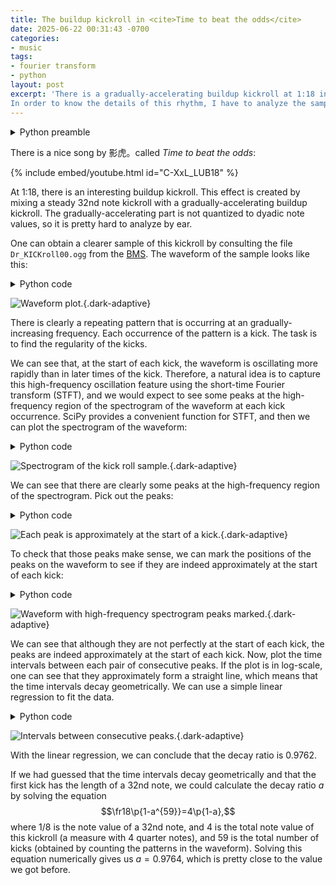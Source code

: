 ```yaml
---
title: The buildup kickroll in <cite>Time to beat the odds</cite>
date: 2025-06-22 00:31:43 -0700
categories:
- music
tags:
- fourier transform
- python
layout: post
excerpt: 'There is a gradually-accelerating buildup kickroll at 1:18 in the song <cite>Time to beat the odds</cite> by 影虎。.
In order to know the details of this rhythm, I have to analyze the sample using Python.'
---
```


<details><summary>Python preamble</summary>

Packages to install from PyPI: `numpy`, `scipy`, `matplotlib`, `soundfile`.

```python
import numpy as np
from scipy.signal import ShortTimeFFT, find_peaks
from scipy.signal.windows import hann
from scipy.optimize import fsolve
from scipy.stats import linregress
import matplotlib.pyplot as plt
from matplotlib.colors import LogNorm
import soundfile
```

</details>

There is a nice song by 影虎。called <cite>Time to beat the odds</cite>:

{% include embed/youtube.html id="C-XxL_LUB18" %}

At 1:18, there is an interesting buildup kickroll.
This effect is created by mixing a steady 32nd note kickroll with a gradually-accelerating buildup kickroll.
The gradually-accelerating part is not quantized to dyadic note values, so it is pretty hard to analyze by ear.

One can obtain a clearer sample of this kickroll by consulting the file
`Dr_KICKroll00.ogg` from the [BMS](https://bmssearch.net/bmses/Lay7qGChaJUgrs).
The waveform of the sample looks like this:

<details><summary>Python code</summary>

```python
samples, fs = soundfile.read("Kagetora_Time-to-beat-the-odds_bofet/Dr_KICKroll00.ogg")
fs /= 1000 # Use ms and kHz
if samples.ndim == 2:
	samples = samples.mean(axis=1)
N = len(samples)

plt.figure(figsize=(10, 6))
plt.plot(np.arange(N) / fs, samples, linewidth=0.5)
plt.xlabel('Time (ms)')
plt.ylabel('Amplitude')
plt.xlim(0, N/fs)
plt.ylim(-1, 1)
```

</details>

![Waveform plot.]({{page.figure}}samples.svg){.dark-adaptive}

There is clearly a repeating pattern that is occurring at an gradually-increasing frequency.
Each occurrence of the pattern is a kick.
The task is to find the regularity of the kicks.

We can see that, at the start of each kick, the waveform is oscillating more rapidly than in later times of the kick.
Therefore, a natural idea is to capture this high-frequency oscillation feature using the short-time Fourier transform (STFT),
and we would expect to see some peaks at the high-frequency region of the spectrogram of the waveform
at each kick occurrence.
SciPy provides a convenient function for STFT, and then we can plot the spectrogram of the waveform:

<details><summary>Python code</summary>

```python
hop = 32
SFT = ShortTimeFFT(hann(hop), hop, fs)
spectrogram = SFT.spectrogram(samples)

plt.figure(figsize=(10, 6))
im = plt.imshow(
	spectrogram,
	aspect='auto',
	origin='lower',
	extent=SFT.extent(N),
	norm=LogNorm(vmin=0.001, vmax=np.max(spectrogram)),
)
plt.xlabel('Time (ms)')
plt.ylabel('Frequency (kHz)')
plt.colorbar(im, label='Magnitude')
```

</details>

![Spectrogram of the kick roll sample.]({{page.figure}}spectrogram.svg){.dark-adaptive}

We can see that there are clearly some peaks at the high-frequency region of the spectrogram.
Pick out the peaks:

<details><summary>Python code</summary>

```python
plt.figure(figsize=(10, 6))
data = spectrogram[14:, :].mean(axis=0)
peaks, peak_properties = find_peaks(data, height=0.004, distance=7)
peaks = peaks * hop / fs
plt.xlabel('Time (ms)')
plt.ylabel('Average magnitude for high frequencies')
plt.plot(SFT.t(N), data)
plt.plot(peaks, peak_properties['peak_heights'], "o")
```
</details>

![Each peak is approximately at the start of a kick.]({{page.figure}}peaks.svg){.dark-adaptive}

To check that those peaks make sense, we can mark the positions of the peaks
on the waveform to see if they are indeed approximately at the start of each kick:

<details><summary>Python code</summary>

```python
plt.figure(figsize=(10, 6))
plt.plot(np.arange(N) / fs, samples)
for peak in peaks:
	plt.axvline(peak, color='red')
plt.xlabel('Time (ms)')
plt.ylabel('Amplitude')
plt.xlim(0, 200)
plt.ylim(-1, 1)
```
</details>

![Waveform with high-frequency spectrogram peaks marked.]({{page.figure}}peaks_on_samples.svg){.dark-adaptive}

We can see that although they are not perfectly at the start of each kick,
the peaks are indeed approximately at the start of each kick.
Now, plot the time intervals between each pair of consecutive peaks.
If the plot is in log-scale, one can see that they approximately form a straight line,
which means that the time intervals decay geometrically.
We can use a simple linear regression to fit the data.

<details><summary>Python code</summary>

```python
fig, ax = plt.subplots(figsize=(10, 6))
ax.set_yscale('log')
intervals = np.diff(peaks)
indices = np.arange(len(intervals))
lin_res = linregress(indices, np.log(intervals))
ax.plot(indices, intervals, 'o')
ax.plot(indices, np.exp(lin_res.intercept + lin_res.slope * indices))
ax.set_xlabel('Kick')
ax.set_ylabel('Interval (ms)')
```

</details>

![Intervals between consecutive peaks.]({{page.figure}}intervals.svg){.dark-adaptive}

With the linear regression, we can conclude that the decay ratio is $0.9762$.

If we had guessed that the time intervals decay geometrically
and that the first kick has the length of a 32nd note,
we could calculate the decay ratio $a$ by solving the equation
$$\fr18\p{1-a^{59}}=4\p{1-a},$$
where $1/8$ is the note value of a 32nd note,
and $4$ is the total note value of this kickroll (a measure with $4$ quarter notes),
and $59$ is the total number of kicks (obtained by counting the patterns in the waveform).
Solving this equation numerically gives us $a=0.9764$, which is pretty close to the value we got before.

